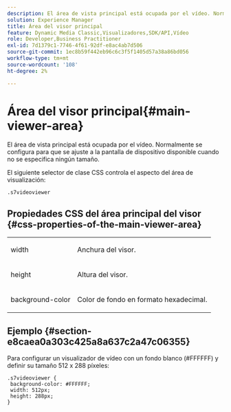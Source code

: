```yaml
---
description: El área de vista principal está ocupada por el vídeo. Normalmente se configura para que se ajuste a la pantalla de dispositivo disponible cuando no se especifica ningún tamaño.
solution: Experience Manager
title: Área del visor principal
feature: Dynamic Media Classic,Visualizadores,SDK/API,Vídeo
role: Developer,Business Practitioner
exl-id: 7d1379c1-7746-4f61-92df-e8ac4ab7d506
source-git-commit: 1ec8b59f442eb96c6c3f5f1405d57a38a86bd056
workflow-type: tm+mt
source-wordcount: '108'
ht-degree: 2%

---
```


# Área del visor principal{#main-viewer-area}

El área de vista principal está ocupada por el vídeo. Normalmente se configura para que se ajuste a la pantalla de dispositivo disponible cuando no se especifica ningún tamaño.

<!--<a id="section_061E550C1C1D4DB2BD663A898895B38C"></a>-->

El siguiente selector de clase CSS controla el aspecto del área de visualización:

```
.s7videoviewer 
```

## Propiedades CSS del área principal del visor {#css-properties-of-the-main-viewer-area}

<table id="table_C48C56E696304C9BAFEE71BA9EA9A174"> 
 <tbody> 
  <tr> 
   <td colname="col1"> <p> <span class="codeph"> width </span> </p> </td> 
   <td colname="col2"> <p>Anchura del visor. </p> </td> 
  </tr> 
  <tr> 
   <td colname="col1"> <p> <span class="codeph"> height </span> </p> </td> 
   <td colname="col2"> <p>Altura del visor. </p> </td> 
  </tr> 
  <tr> 
   <td colname="col1"> <p> <span class="codeph"> background-color  </span> </p> </td> 
   <td colname="col2"> <p> Color de fondo en formato hexadecimal. </p> </td> 
  </tr> 
 </tbody> 
</table>

## Ejemplo {#section-e8caea0a303c425a8a637c2a47c06355}

Para configurar un visualizador de vídeo con un fondo blanco (#FFFFFF) y definir su tamaño 512 x 288 píxeles:

```
.s7videoviewer { 
 background-color: #FFFFFF; 
 width: 512px; 
 height: 288px;  
}
```
